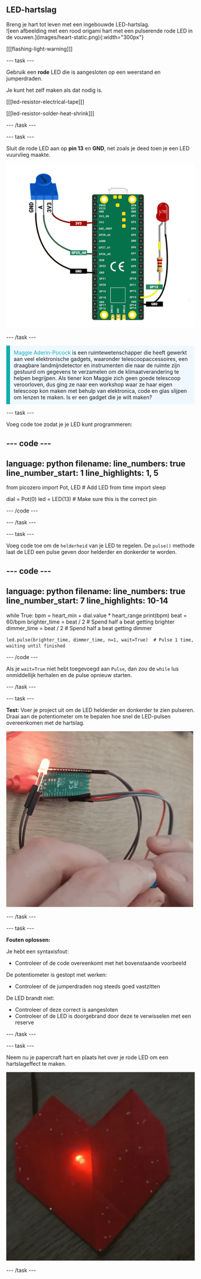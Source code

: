 ## LED-hartslag

<div style="display: flex; flex-wrap: wrap">
<div style="flex-basis: 200px; flex-grow: 1; margin-right: 15px;">
Breng je hart tot leven met een ingebouwde LED-hartslag.
</div>
<div>
![een afbeelding met een rood origami hart met een pulserende rode LED in de vouwen.](images/heart-static.png){:width="300px"}
</div>
</div>

[[[flashing-light-warning]]]

--- task ---

Gebruik een **rode** LED die is aangesloten op een weerstand en jumperdraden.

Je kunt het zelf maken als dat nodig is.

[[[led-resistor-electrical-tape]]]

[[[led-resistor-solder-heat-shrink]]]

--- /task ---

--- task ---

Sluit de rode LED aan op **pin 13** en **GND**, net zoals je deed toen je een LED vuurvlieg maakte.

![A potentiometer and a red LED attached to a Raspberry Pi Pico. A resistor is placed in line with the long leg of the LED and GPIO pin 13. The middle pin of the potentiometer is connected to GPIO 26](images/pot-led-circuit.png)

--- /task ---

<p style="border-left: solid; border-width:10px; border-color: #0faeb0; background-color: aliceblue; padding: 10px;">
<span style="color: #0faeb0">Maggie Aderin-Pocock</span> is een ruimtewetenschapper die heeft gewerkt aan veel elektronische gadgets, waaronder telescoopaccessoires, een draagbare landmijndetector en instrumenten die naar de ruimte zijn gestuurd om gegevens te verzamelen om de klimaatverandering te helpen begrijpen. Als tiener kon Maggie zich geen goede telescoop veroorloven, dus ging ze naar een workshop waar ze haar eigen telescoop kon maken met behulp van elektronica, code en glas slijpen om lenzen te maken. Is er een gadget die je wilt maken?</p>

--- task ---

Voeg code toe zodat je je LED kunt programmeren:

--- code ---
---
language: python filename: line_numbers: true line_number_start: 1
line_highlights: 1, 5
---
from picozero import Pot, LED # Add LED from time import sleep

dial = Pot(0) led = LED(13) # Make sure this is the correct pin

--- /code ---

--- /task ---

--- task ---

Voeg code toe om de `helderheid` van je LED te regelen. De `pulse()` methode laat de LED een pulse geven door helderder en donkerder te worden.

--- code ---
---
language: python filename: line_numbers: true line_number_start: 7
line_highlights: 10-14
---
while True: bpm = heart_min + dial.value * heart_range print(bpm) beat = 60/bpm brighter_time = beat / 2 # Spend half a beat getting brighter dimmer_time = beat / 2 # Spend half a beat getting dimmer

    led.pulse(brighter_time, dimmer_time, n=1, wait=True)  # Pulse 1 time, waiting until finished
--- /code ---

Als je `wait=True` niet hebt toegevoegd aan `Pulse`, dan zou de `while` lus onmiddellijk herhalen en de pulse opnieuw starten.

--- /task ---

--- task ---

**Test:** Voer je project uit om de LED helderder en donkerder te zien pulseren. Draai aan de potentiometer om te bepalen hoe snel de LED-pulsen overeenkomen met de hartslag.

![Animation showing someone turning the potentiometer to make the LED pulse on and off by turning the potentiometer to change the brightness](images/pulse-test.gif)

--- /task ---

--- task ---

**Fouten oplossen:**

Je hebt een syntaxisfout:
+ Controleer of de code overeenkomt met het bovenstaande voorbeeld

De potentiometer is gestopt met werken:
+ Controleer of de jumperdraden nog steeds goed vastzitten

De LED brandt niet:
+ Controleer of deze correct is aangesloten
+ Controleer of de LED is doorgebrand door deze te verwisselen met een reserve

--- /task ---


--- task ---

Neem nu je papercraft hart en plaats het over je rode LED om een hartslageffect te maken.

![Animation showing the LED pulsing through the papercraft heart.](images/heartbeat.gif)

--- /task ---



